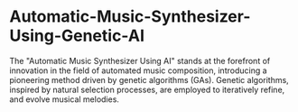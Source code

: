 # Automatic-Music-Synthesizer-Using-Genetic-AI
The "Automatic Music Synthesizer Using AI" stands at the forefront of innovation in the field of automated music composition, introducing a pioneering method driven by genetic algorithms (GAs). Genetic algorithms, inspired by natural selection processes, are employed to iteratively refine, and evolve musical melodies.
